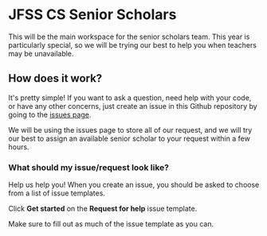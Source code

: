 # JFSS CS Senior Scholars

This will be the main workspace for the senior scholars team. This year is particularly special, so we will be trying our best to help you when teachers may be unavailable.

## How does it work?

It's pretty simple! If you want to ask a question, need help with your code, or have any other concerns, just create an issue in this Github repository by going to the [issues page](https://github.com/JFSS-CS-Club/senior-scholars/issues/new/choose).

We will be using the issues page to store all of our request, and we will try our best to assign an available senior scholar to your request within a few hours.

### What should my issue/request look like?

Help us help you! When you create an issue, you should be asked to choose from a list of issue templates. 

Click **Get started** on the **Request for help** issue template.

Make sure to fill out as much of the issue template as you can.
